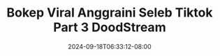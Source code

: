 --- 
title: "Bokep Viral Anggraini Seleb Tiktok Part 3  DoodStream"
description: "video  video bokep Bokep Viral Anggraini Seleb Tiktok Part 3  DoodStream   full vidio baru"
date: 2024-09-18T06:33:12-08:00
file_code: "wfkj3d6p9mul"
draft: false
cover: "e47n21etgvb839zf.jpg"
tags: ["Bokep", "Viral", "Anggraini", "Seleb", "Tiktok", "Part", "DoodStream", "bokep-indo", "bokep-viral", "bokep-ig"]
length: 210
fld_id: "1483144"
foldername: "Anggraini"
categories: ["Anggraini"]
views: 0
---